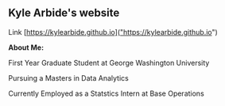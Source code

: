 ## Kyle Arbide's website

Link [https://kylearbide.github.io]("https://kylearbide.github.io")

**About Me:**

First Year Graduate Student at George Washington University

Pursuing a Masters in Data Analytics

Currently Employed as a Statstics Intern at Base Operations

